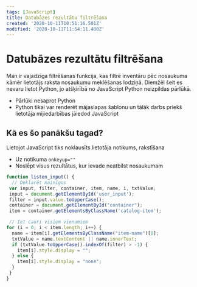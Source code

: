 ```yaml
---
tags: [JavaScript]
title: Datubāzes rezultātu filtrēšana
created: '2020-10-11T10:51:16.501Z'
modified: '2020-10-11T11:54:11.480Z'
---
```


# Datubāzes rezultātu filtrēšana
Man ir vajadzīga filtrēšanas funkcija, kas filtrē inventāru pēc nosaukuma kāmēr lietotājs raksta nosaukumu meklēšanas lodziņā.
Diemžēl šeit es nevaru lietot Python, jo atšķirībā no JavaScript Python neizpildas pārlūkā.
- Pārlūki nesaprot Python
- Python tikai var renderēt mājaslapas šablonu un tālāk darbs priekš lietotāja mijiedarbības jāiedod JavaScript
## Kā es šo panākšu tagad?
Lietojot JavaScript tiks noklausīts lietotāja notikums, rakstīšana
- Uz notikuma `onkeyup=""`
- Noslēpt visus rezultātus, kur ievade neatbilst nosaukumam
```javascript
function listen_input() {
  // Deklarēt mainīgos
 var input, filter, container, item, name, i, txtValue;
 input = document.getElementById('user_input');
 filter = input.value.toUpperCase();
 container = document.getElementById("container");
 item = container.getElementsByClassName('catalog-item');

 // Iet cauri visiem vienumiem
for (i = 0; i < item.length; i++) {
  name = item[i].getElementsByClassName("item-name")[0];
  txtValue = name.textContent || name.innerText;
  if (txtValue.toUpperCase().indexOf(filter) > -1) {
    item[i].style.display = "";
  } else {
    item[i].style.display = "none";
  }
 }
}
```

